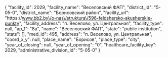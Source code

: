 {
    "facility_id": 2029,
    "facility_name": "Веселовский ФАП",
    "district_id": "5-05-0",
    "district_name": "Борисовский район",
    "facility_url": "https:\/\/www.bb2.by\/o-nas\/struktura\/596-feldshersko-akusherskie-punkty",
    "facility_address": "п. Веселово, ул. Центральная",
    "facility_type": null,
    "ap_1": "8а",
    "name": "Веселовский ФАП",
    "state": "public institution",
    "stats": [],
    "med_id": 495,
    "address": "п. Веселово, ул. Центральная",
    "coord_x_y": null,
    "place_name": "Борисов",
    "place_type": "city",
    "year_of_closing": null,
    "year_of_opening": "0",
    "healthcare_facility_key": 2029,
    "administrative_division_id": "5-05-0"
}